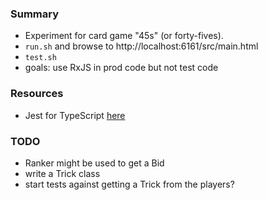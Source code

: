 
### Summary

* Experiment for card game "45s" (or forty-fives).
* `run.sh` and browse to http://localhost:6161/src/main.html 
* `test.sh`
* goals: use RxJS in prod code but not test code

### Resources

* Jest for TypeScript [here](https://basarat.gitbook.io/typescript/intro-1/jest)

### TODO

* Ranker might be used to get a Bid
* write a Trick class
* start tests against getting a Trick from the players?
